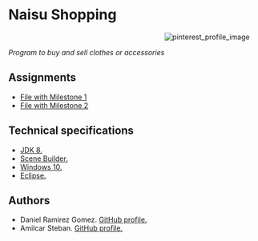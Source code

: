 # Naisu Shopping
⠀⠀⠀⠀⠀⠀⠀⠀⠀⠀⠀⠀⠀⠀⠀⠀⠀⠀⠀⠀⠀⠀⠀⠀⠀⠀⠀⠀⠀⠀
![pinterest_profile_image](https://user-images.githubusercontent.com/73015055/118428698-aa641480-b695-11eb-846b-3d811c318a5d.png)

_Program to buy and sell clothes or accessories_


## Assignments
* [File with Milestone 1](https://github.com/DanielRamirez1901/naisu-shopping/blob/main/docs/Daniel%20Ramirez%20Amilcar%20Rodriguez.pdf "File with Milestone 1")
* [File with Milestone 2](https://github.com/DanielRamirez1901/naisu-shopping/blob/main/docs/DocMilestone2_.pdf "File with Milestone 2")
## Technical specifications
* [JDK 8.](https://www.oracle.com/co/java/technologies/javase/javase-jdk8-downloads.html "JDK 8.")
* [Scene Builder.](https://gluonhq.com/products/scene-builder/ "Scene Builder.")
* [Windows 10.](https://www.microsoft.com/es-es/software-download/windows10 "Windows 10.")
* [Eclipse.](https://www.eclipse.org/downloads/ "Eclipse.")

## Authors
* Daniel Ramirez Gomez. [GitHub profile.](https://github.com/DanielRamirez1901 "GitHub profile.")
* Amilcar Steban. [GitHub profile.](https://github.com/Amilcar-Steban "GitHub profile.")
